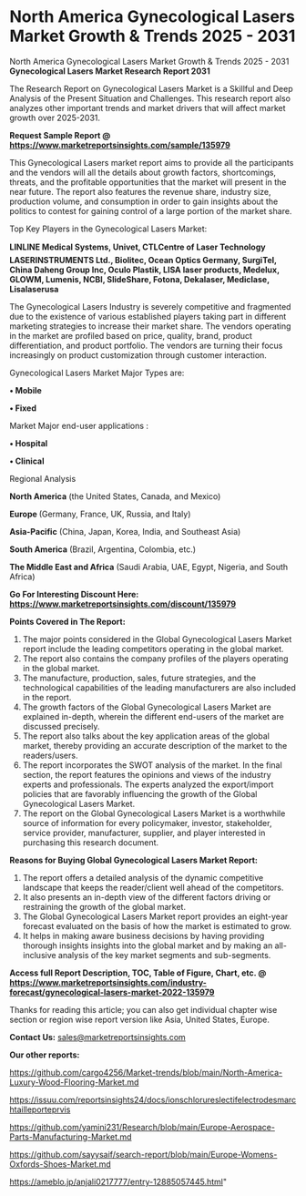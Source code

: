# North America Gynecological Lasers Market Growth & Trends 2025 - 2031
North America Gynecological Lasers Market Growth & Trends 2025 - 2031
<strong>Gynecological Lasers Market Research Report 2031</strong>

The Research Report on Gynecological Lasers Market is a Skillful and Deep Analysis of the Present Situation and Challenges. This research report also analyzes other important trends and market drivers that will affect market growth over 2025-2031.

<strong>Request Sample Report @ <a href=https://www.marketreportsinsights.com/sample/135979>https://www.marketreportsinsights.com/sample/135979</a></strong>

This Gynecological Lasers market report aims to provide all the participants and the vendors will all the details about growth factors, shortcomings, threats, and the profitable opportunities that the market will present in the near future. The report also features the revenue share, industry size, production volume, and consumption in order to gain insights about the politics to contest for gaining control of a large portion of the market share.

Top Key Players in the Gynecological Lasers Market:

<strong>LINLINE Medical Systems, Univet, CTLCentre of Laser Technology LASERINSTRUMENTS Ltd., Biolitec, Ocean Optics Germany, SurgiTel, China Daheng Group Inc, Oculo Plastik, LISA laser products, Medelux, GLOWM, Lumenis, NCBI, SlideShare, Fotona, Dekalaser, Mediclase, Lisalaserusa</strong>

The Gynecological Lasers Industry is severely competitive and fragmented due to the existence of various established players taking part in different marketing strategies to increase their market share. The vendors operating in the market are profiled based on price, quality, brand, product differentiation, and product portfolio. The vendors are turning their focus increasingly on product customization through customer interaction.

Gynecological Lasers Market Major Types are:

<strong>• Mobile

• Fixed</strong>

Market Major end-user applications :

<strong>• Hospital

• Clinical</strong>

Regional Analysis

</u><strong><b>North America</b></strong> (the United States, Canada, and Mexico)

<strong><b>Europe </b></strong>(Germany, France, UK, Russia, and Italy)

<strong><b>Asia-Pacific</b></strong> (China, Japan, Korea, India, and Southeast Asia)

<strong><b>South America</b></strong> (Brazil, Argentina, Colombia, etc.)

<strong><b>The Middle East and Africa</b></strong> (Saudi Arabia, UAE, Egypt, Nigeria, and South Africa)

<strong>Go For Interesting Discount Here: <a href=https://www.marketreportsinsights.com/discount/135979>https://www.marketreportsinsights.com/discount/135979</a></strong>

<strong>Points Covered in The Report:</strong>
<ol>
  <li>The major points considered in the Global Gynecological Lasers Market report include the leading competitors operating in the global market.</li>
  <li>The report also contains the company profiles of the players operating in the global market.</li>
  <li>The manufacture, production, sales, future strategies, and the technological capabilities of the leading manufacturers are also included in the report.</li>
  <li>The growth factors of the Global Gynecological Lasers Market are explained in-depth, wherein the different end-users of the market are discussed precisely.</li>
  <li>The report also talks about the key application areas of the global market, thereby providing an accurate description of the market to the readers/users.</li>
  <li>The report incorporates the SWOT analysis of the market. In the final section, the report features the opinions and views of the industry experts and professionals. The experts analyzed the export/import policies that are favorably influencing the growth of the Global Gynecological Lasers Market.</li>
  <li>The report on the Global Gynecological Lasers Market is a worthwhile source of information for every policymaker, investor, stakeholder, service provider, manufacturer, supplier, and player interested in purchasing this research document.</li>
</ol>
<strong>Reasons for Buying Global Gynecological Lasers Market Report:</strong>

<ol>
  <li>The report offers a detailed analysis of the dynamic competitive landscape that keeps the reader/client well ahead of the competitors.</li>
  <li>It also presents an in-depth view of the different factors driving or restraining the growth of the global market.</li>
  <li>The Global Gynecological Lasers Market report provides an eight-year forecast evaluated on the basis of how the market is estimated to grow.</li>
  <li>It helps in making aware business decisions by having providing thorough insights insights into the global market and by making an all-inclusive analysis of the key market segments and sub-segments.</li>
</ol>
<strong>Access full Report Description, TOC, Table of Figure, Chart, etc. @ <a href=https://www.marketreportsinsights.com/industry-forecast/gynecological-lasers-market-2022-135979>https://www.marketreportsinsights.com/industry-forecast/gynecological-lasers-market-2022-135979</a></strong>


Thanks for reading this article; you can also get individual chapter wise section or region wise report version like Asia, United States, Europe.

<strong>Contact Us:</strong>
sales@marketreportsinsights.com

<strong>Our other reports:</strong>

<a href=https://github.com/cargo4256/Market-trends/blob/main/North-America-Luxury-Wood-Flooring-Market.md>https://github.com/cargo4256/Market-trends/blob/main/North-America-Luxury-Wood-Flooring-Market.md</a>

<a href=https://issuu.com/reportsinsights24/docs/ionschlorureslectifelectrodesmarchtailleporteprvis>https://issuu.com/reportsinsights24/docs/ionschlorureslectifelectrodesmarchtailleporteprvis</a>

<a href=https://github.com/yamini231/Research/blob/main/Europe-Aerospace-Parts-Manufacturing-Market.md>https://github.com/yamini231/Research/blob/main/Europe-Aerospace-Parts-Manufacturing-Market.md</a>

<a href=https://github.com/sayysaif/search-report/blob/main/Europe-Womens-Oxfords-Shoes-Market.md>https://github.com/sayysaif/search-report/blob/main/Europe-Womens-Oxfords-Shoes-Market.md</a>

<a href=https://ameblo.jp/anjali0217777/entry-12885057445.html>https://ameblo.jp/anjali0217777/entry-12885057445.html</a>"
